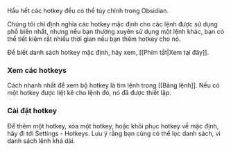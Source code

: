 Hầu hết các hotkey đều có thể tùy chỉnh trong Obsidian.

Chúng tôi chỉ định nghĩa các hotkey mặc định cho các lệnh được sử dụng phổ biến nhất, nhưng nếu bạn thường xuyên sử dụng một lệnh khác, bạn có thể tiết kiệm rất nhiều thời gian nếu bạn thêm hotkey cho nó.

Để biết danh sách hotkey mặc định, hãy xem, [[Phím tắt|Xem tại đây]].

### Xem các hotkeys

Cách nhanh nhất để xem bộ hotkey là tìm lệnh trong [[Bảng lệnh]]. Nếu có một hotkey được liệt kê cho lệnh đó, nó đã được thiết lập.

### Cài đặt hotkey

Để thêm một hotkey, xóa một hotkey, hoặc khôi phục hotkey về mặc định, hãy đi tới Settings - Hotkeys. Lưu ý rằng bạn cũng có thể lọc danh sách, vì danh sách lệnh khá dài.